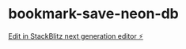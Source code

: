 # bookmark-save-neon-db

[Edit in StackBlitz next generation editor ⚡️](https://stackblitz.com/~/github.com/ayazmirza54/bookmark-save-neon-db)